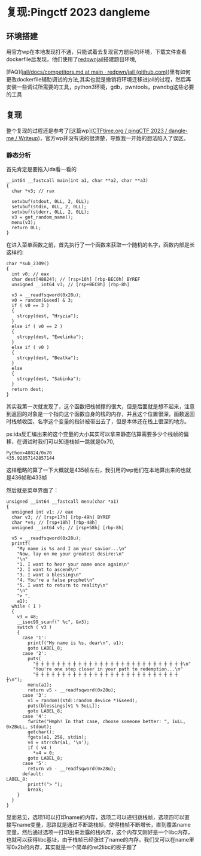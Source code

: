 # 复现:Pingctf 2023 dangleme

## 环境搭建

用官方wp在本地发现打不通，只能试着去复现官方题目的环境，下载文件查看dockerfile后发现，他们使用了[redpwnjail](https://github.com/redpwn/jail/tree/main)搭建题目环境,

[FAQ]([jail/docs/competitors.md at main · redpwn/jail (github.com)](https://github.com/redpwn/jail/blob/main/docs/competitors.md))里有如何更改dockerfile辅助调试的方法,其实也就是撤销将环境迁移进jail的过程，然后再安装一些调试所需要的工具，python3环境，gdb，pwntools，pwndbg这些必要的工具



## 复现

整个复现的过程还是参考了[这篇wp]([CTFtime.org / pingCTF 2023 / dangle-me / Writeup](https://ctftime.org/writeup/38337))，官方wp并没有说的很清楚，导致我一开始的想法陷入了误区。

### 静态分析

首先肯定是要拖入ida看一看的

```IDA decompiler
__int64 __fastcall main(int a1, char **a2, char **a3)
{
  char *v3; // rax

  setvbuf(stdout, 0LL, 2, 0LL);
  setvbuf(stdin, 0LL, 2, 0LL);
  setvbuf(stderr, 0LL, 2, 0LL);
  v3 = get_random_name();
  menu(v3);
  return 0LL;
}
```

在进入菜单函数之前，首先执行了一个函数来获取一个随机的名字，函数内部是长这样的:

```IDA decompiler
char *sub_2309()
{
  int v0; // eax
  char dest[48824]; // [rsp+10h] [rbp-BEC0h] BYREF
  unsigned __int64 v3; // [rsp+BEC8h] [rbp-8h]

  v3 = __readfsqword(0x28u);
  v0 = random(&seed) & 3;
  if ( v0 == 3 )
  {
    strcpy(dest, "Hryzia");
  }
  else if ( v0 == 2 )
  {
    strcpy(dest, "Ewelinka");
  }
  else if ( v0 )
  {
    strcpy(dest, "Beatka");
  }
  else
  {
    strcpy(dest, "Sabinka");
  }
  return dest;
}
```



其实我第一次就发现了，这个函数把栈帧撑的很大，但是后面就是想不起来，注意到返回的对象是一个指向这个函数自身的栈的内存，并且这个位置很深，函数返回时栈帧收回，名字这个变量的指针被带出去了，但是本体还在栈上很深的地方。

ps:ida反汇编出来的这个变量的大小其实可以拿来静态估算需要多少个栈帧的偏移，在调试时我们可以知道栈帧一跳就是0x70,

```IDA python
Python>48824/0x70
435.92857142857144
```

这样粗略的算了一下大概就是435帧左右，我引用的wp他们在本地算出来的也就是436帧和433帧

然后就是菜单界面了：

```IDA decompiler
unsigned __int64 __fastcall menu(char *a1)
{
  unsigned int v1; // eax
  char v3; // [rsp+17h] [rbp-49h] BYREF
  char *v4; // [rsp+18h] [rbp-48h]
  unsigned __int64 v5; // [rsp+58h] [rbp-8h]

  v5 = __readfsqword(0x28u);
  printf(
    "My name is %s and I am your savior...\n"
    "Now, lay on me your greatest desire:\n"
    "\n"
    "1. I want to hear your name once again\n"
    "2. I want to ascend\n"
    "3. I want a blessing\n"
    "4. You're a false prophet\n"
    "5. I want to return to reality\n"
    "\n"
    "> ",
    a1);
  while ( 1 )
  {
    v3 = 48;
    __isoc99_scanf(" %c", &v3);
    switch ( v3 )
    {
      case '1':
        printf("My name is %s, dear\n", a1);
        goto LABEL_8;
      case '2':
        puts(
          "┼ ┼ ┼ ┼ ┼ ┼ ┼ ┼ ┼ ┼ ┼ ┼ ┼ ┼ ┼ ┼ ┼ ┼ ┼ ┼ ┼ ┼ ┼ ┼ ┼ ┼ ┼ ┼\n"
          "You're one step closer in your path to redemption...\n"
          "┼ ┼ ┼ ┼ ┼ ┼ ┼ ┼ ┼ ┼ ┼ ┼ ┼ ┼ ┼ ┼ ┼ ┼ ┼ ┼ ┼ ┼ ┼ ┼ ┼ ┼ ┼ ┼\n");
        menu(a1);
        return v5 - __readfsqword(0x28u);
      case '3':
        v1 = random((std::random_device *)&seed);
        puts(blessings[v1 % 5uLL]);
        goto LABEL_8;
      case '4':
        fwrite("Hmph! In that case, choose someone better: ", 1uLL, 0x2BuLL, stdout);
        getchar();
        fgets(a1, 258, stdin);
        v4 = strrchr(a1, '\n');
        if ( v4 )
          *v4 = 0;
        goto LABEL_8;
      case '5':
        return v5 - __readfsqword(0x28u);
      default:
LABEL_8:
        printf("> ");
        break;
    }
  }
}
```

显而易见，选项1可以打印name的内存，选项二可以递归跳栈帧，选项四可以直接写name变量，思路就是通过不断跳栈帧，使得栈帧不断增长，直到覆盖name变量，然后通过选项一打印出来泄露的栈内存，这个内存又刚好是一个libc内存，也就可以获得libc基址，由于栈帧已经涨过了name的内存，我们又可以在name里写0x2b的内存，其实就是一个简单的ret2libc的板子题了



